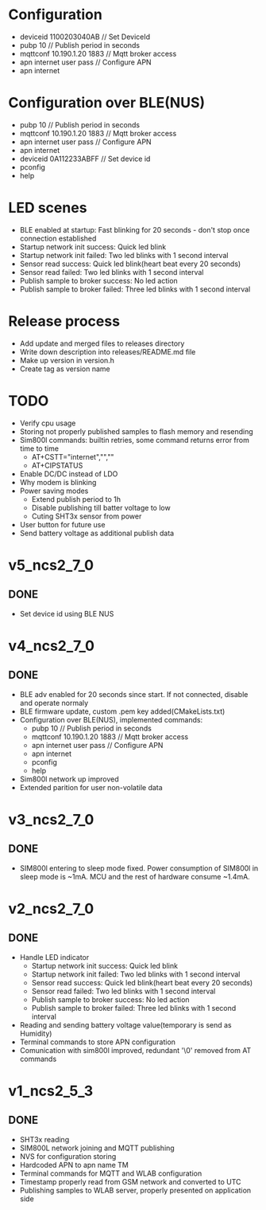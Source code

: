 # Configuration
* deviceid 1100203040AB       // Set DeviceId
* pubp 10                     // Publish period in seconds
* mqttconf 10.190.1.20 1883   // Mqtt broker access
* apn internet user pass      // Configure APN
* apn internet


# Configuration over BLE(NUS)
* pubp 10                     // Publish period in seconds
* mqttconf 10.190.1.20 1883   // Mqtt broker access
* apn internet user pass      // Configure APN
* apn internet
* deviceid 0A112233ABFF       // Set device id
* pconfig
* help


# LED scenes
* BLE enabled at startup: Fast blinking for 20 seconds - don't stop once connection established
* Startup network init success: Quick led blink
* Startup network init failed: Two led blinks with 1 second interval
* Sensor read success: Quick led blink(heart beat every 20 seconds)
* Sensor read failed: Two led blinks with 1 second interval
* Publish sample to broker success: No led action
* Publish sample to broker failed: Three led blinks with 1 second interval

# Release process
* Add update and merged files to releases directory
* Write down description into releases/README.md file
* Make up version in version.h
* Create tag as version name

# TODO
* Verify cpu usage
* Storing not properly published samples to flash memory and resending
* Sim800l commands: builtin retries, some command returns error from time to time
  * AT+CSTT="internet","","" 
  * AT+CIPSTATUS
* Enable DC/DC instead of LDO
* Why modem is blinking
* Power saving modes
  * Extend publish period to 1h
  * Disable publishing till batter voltage to low
  * Cuting SHT3x sensor from power
* User button for future use
* Send battery voltage as additional publish data

# v5_ncs2_7_0

## DONE
* Set device id using BLE NUS

# v4_ncs2_7_0

## DONE
* BLE adv enabled for 20 seconds since start. If not connected, disable and
  operate normaly
* BLE firmware update, custom .pem key added(CMakeLists.txt)
* Configuration over BLE(NUS), implemented commands:
  * pubp 10                     // Publish period in seconds
  * mqttconf 10.190.1.20 1883   // Mqtt broker access
  * apn internet user pass      // Configure APN
  * apn internet
  * pconfig
  * help
* Sim800l network up improved
* Extended parition for user non-volatile data


# v3_ncs2_7_0

## DONE
* SIM800l entering to sleep mode fixed. Power consumption of SIM800l in sleep
mode is ~1mA. MCU and the rest of hardware consume ~1.4mA. 


# v2_ncs2_7_0

## DONE
* Handle LED indicator
  * Startup network init success: Quick led blink
  * Startup network init failed: Two led blinks with 1 second interval
  * Sensor read success: Quick led blink(heart beat every 20 seconds)
  * Sensor read failed: Two led blinks with 1 second interval
  * Publish sample to broker success: No led action
  * Publish sample to broker failed: Three led blinks with 1 second interval
* Reading and sending battery voltage value(temporary is send as Humidity)
* Terminal commands to store APN configuration
* Comunication with sim800l improved, redundant '\0' removed from AT commands


# v1_ncs2_5_3

## DONE
* SHT3x reading
* SIM800L network joining and MQTT publishing
* NVS for configuration storing
* Hardcoded APN to apn name TM
* Terminal commands for MQTT and WLAB configuration
* Timestamp properly read from GSM network and converted to UTC
* Publishing samples to WLAB server, properly presented on application side












